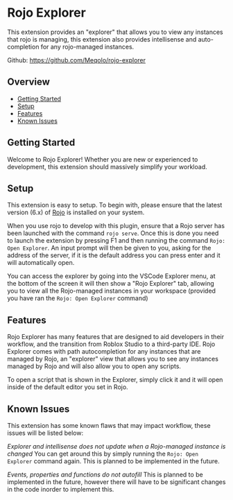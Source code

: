 # Rojo Explorer

This extension provides an "explorer" that allows you to view any instances that rojo is managing, this extension also provides intellisense and auto-completion for any rojo-managed instances.

Github: https://github.com/Meqolo/rojo-explorer

## Overview

* [Getting Started](#getting-started)
* [Setup](#setup)
* [Features](#features)
* [Known Issues](#known-issues)

## Getting Started

Welcome to Rojo Explorer! Whether you are new or experienced to development, this extension should massively simplify your workload.

## Setup

This extension is easy to setup. To begin with, please ensure that the latest version (6.x) of [Rojo](https://github.com/rojo-rbx/rojo) is installed on your system.

When you use rojo to develop with this plugin, ensure that a Rojo server has been launched with the command `rojo serve`. Once this is done you need to launch the extension by pressing F1 and then running the command `Rojo: Open Explorer`. An input prompt will then be given to you, asking for the address of the server, if it is the default address you can press enter and it will automatically open.

You can access the explorer by going into the VSCode Explorer menu, at the bottom of the screen it will then show a "Rojo Explorer" tab, allowing you to view all the Rojo-managed instances in your workspace (provided you have ran the `Rojo: Open Explorer` command)

## Features

Rojo Explorer has many features that are designed to aid developers in their workflow, and the transition from Roblox Studio to a third-party IDE. Rojo Explorer comes with path autocompletion for any instances that are managed by Rojo, an "explorer" view that allows you to see any instances managed by Rojo and will also allow you to open any scripts.

To open a script that is shown in the Explorer, simply click it and it will open inside of the default editor you set in Rojo.

## Known Issues

This extension has some known flaws that may impact workflow, these issues will be listed below:

*Explorer and intellisense does not update when a Rojo-managed instance is changed*
You can get around this by simply running the `Rojo: Open Explorer` command again. This is planned to be implemented in the future.

*Events, properties and functions do not autofill*
This is planned to be implemented in the future, however there will have to be significant changes in the code inorder to implement this.